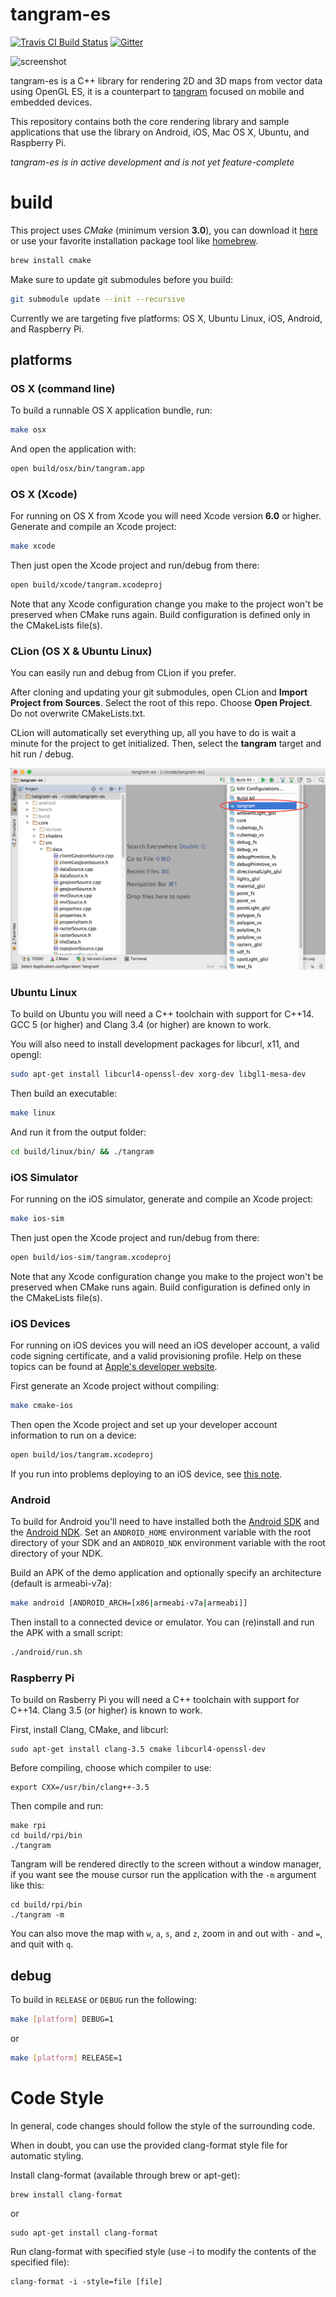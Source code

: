 tangram-es
==========

[![Travis CI Build Status](https://travis-ci.org/tangrams/tangram-es.svg?branch=master)](https://travis-ci.org/tangrams/tangram-es/builds)
[![Gitter](https://badges.gitter.im/pelias/pelias.svg)](https://gitter.im/tangrams/tangram-chat?utm_source=share-link&utm_medium=link&utm_campaign=share-link)

![screenshot](images/screenshot.png)

tangram-es is a C++ library for rendering 2D and 3D maps from vector data using OpenGL ES, it is a counterpart to [tangram](https://github.com/tangrams/tangram) focused on mobile and embedded devices.

This repository contains both the core rendering library and sample applications that use the library on Android, iOS, Mac OS X, Ubuntu, and Raspberry Pi.

*tangram-es is in active development and is not yet feature-complete*

build
=====
This project uses _CMake_ (minimum version **3.0**), you can download it [here](http://www.cmake.org/download/) or use your favorite installation package tool like [homebrew](http://brew.sh/).

```bash
brew install cmake
```

Make sure to update git submodules before you build:

```bash
git submodule update --init --recursive
```

Currently we are targeting five platforms: OS X, Ubuntu Linux, iOS, Android, and Raspberry Pi.

## platforms ##

### OS X (command line) ###
To build a runnable OS X application bundle, run:

```bash
make osx
```
And open the application with:

```bash
open build/osx/bin/tangram.app
```

### OS X (Xcode) ###
For running on OS X from Xcode you will need Xcode version **6.0** or higher. Generate and compile an Xcode project:

```bash
make xcode
```

Then just open the Xcode project and run/debug from there:

```bash
open build/xcode/tangram.xcodeproj
```

Note that any Xcode configuration change you make to the project won't be preserved when CMake runs again. Build configuration is defined only in the CMakeLists file(s).

### CLion (OS X & Ubuntu Linux) ###
You can easily run and debug from CLion if you prefer. 

After cloning and updating your git submodules, open CLion and __Import Project from Sources__. Select the root of this repo. Choose __Open Project__. Do not overwrite CMakeLists.txt.

CLion will automatically set everything up, all you have to do is wait a minute for the project to get initialized. Then, select the __tangram__ target and hit run / debug.

![CLion Tangram Target](images/clion-tangram-target.png)

### Ubuntu Linux ###
To build on Ubuntu you will need a C++ toolchain with support for C++14. GCC 5 (or higher) and Clang 3.4 (or higher) are known to work.

You will also need to install development packages for libcurl, x11, and opengl:

```bash
sudo apt-get install libcurl4-openssl-dev xorg-dev libgl1-mesa-dev
```

Then build an executable:

```bash
make linux
```

And run it from the output folder:

```bash
cd build/linux/bin/ && ./tangram
```

### iOS Simulator ###
For running on the iOS simulator, generate and compile an Xcode project:

```bash
make ios-sim
```

Then just open the Xcode project and run/debug from there:

```bash
open build/ios-sim/tangram.xcodeproj
```

Note that any Xcode configuration change you make to the project won't be preserved when CMake runs again. Build configuration is defined only in the CMakeLists file(s).

### iOS Devices ###
For running on iOS devices you will need an iOS developer account, a valid code signing certificate, and a valid provisioning profile. Help on these topics can be found at [Apple's developer website](http://developer.apple.com).

First generate an Xcode project without compiling:

```bash
make cmake-ios
```

Then open the Xcode project and set up your developer account information to run on a device:

```bash
open build/ios/tangram.xcodeproj
```

If you run into problems deploying to an iOS device, see [this note](https://github.com/tangrams/tangram-es/wiki/iOS-Notes).

### Android ###
To build for Android you'll need to have installed both the [Android SDK](http://developer.android.com/sdk/installing/index.html?pkg=tools) and the [Android NDK](https://developer.android.com/tools/sdk/ndk/index.html). Set an `ANDROID_HOME` environment variable with the root directory of your SDK and an `ANDROID_NDK` environment variable with the root directory of your NDK.

Build an APK of the demo application and optionally specify an architecture (default is armeabi-v7a):

```bash
make android [ANDROID_ARCH=[x86|armeabi-v7a|armeabi]]
```

Then install to a connected device or emulator. You can (re)install and run the APK with a small script:

```bash
./android/run.sh
```

### Raspberry Pi ###
To build on Rasberry Pi you will need a C++ toolchain with support for C++14. Clang 3.5 (or higher) is known to work.

First, install Clang, CMake, and libcurl:

```
sudo apt-get install clang-3.5 cmake libcurl4-openssl-dev
```

Before compiling, choose which compiler to use:
```
export CXX=/usr/bin/clang++-3.5
```

Then compile and run:

```
make rpi
cd build/rpi/bin
./tangram
```

Tangram will be rendered directly to the screen without a window manager, if you want see the mouse cursor run the application with the ```-m``` argument like this:

```
cd build/rpi/bin
./tangram -m
```

You can also move the map with `w`, `a`, `s`, and `z`, zoom in and out with `-` and `=`, and quit with `q`.

## debug ##

To build in `RELEASE` or `DEBUG` run the following:

```sh
make [platform] DEBUG=1
```
or
```sh
make [platform] RELEASE=1
```

Code Style
==========
In general, code changes should follow the style of the surrounding code.

When in doubt, you can use the provided clang-format style file for automatic styling.

Install clang-format (available through brew or apt-get):
```
brew install clang-format
```
or
```
sudo apt-get install clang-format
```

Run clang-format with specified style (use -i to modify the contents of the specified file):
```
clang-format -i -style=file [file]
```
